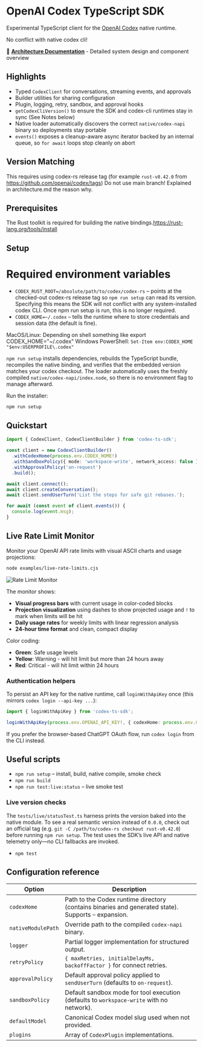 # OpenAI Codex TypeScript SDK

Experimental TypeScript client for the [OpenAI Codex](https://openai.com/codex/) native runtime.

No conflict with native codex cli!

📖 **[Architecture Documentation](docs/architecture.md)** - Detailed system design and component overview

## Highlights
- Typed `CodexClient` for conversations, streaming events, and approvals
- Builder utilities for sharing configuration
- Plugin, logging, retry, sandbox, and approval hooks
- `getCodexCliVersion()` to ensure the SDK and codex-cli runtimes stay in sync (See Notes below)
- Native loader automatically discovers the correct `native/codex-napi` binary so deployments stay portable
- `events()` exposes a cleanup-aware async iterator backed by an internal queue, so `for await` loops stop cleanly on abort

## Version Matching

This requires using codex-rs release tag (for example `rust-v0.42.0` from https://github.com/openai/codex/tags) Do not use main branch! Explained in architecture.md the reason why. 

## Prerequisites

The Rust toolkit is required for building the native bindings.https://rust-lang.org/tools/install

## Setup

# Required environment variables
- `CODEX_RUST_ROOT=/absolute/path/to/codex/codex-rs` – points at the checked-out codex-rs release tag so `npm run setup` can read its version. Specifying this means the SDK will not conflict with any system-installed codex CLI. Once npm run setup is run, this is no longer required.
- `CODEX_HOME=~/.codex` – tells the runtime where to store credentials and session data (the default is fine).

MacOS/Linux: Depending on shell something like export CODEX_HOME="~/.codex"
Windows PowerShell: `Set-Item env:CODEX_HOME "$env:USERPROFILE\.codex"`

`npm run setup` installs dependencies, rebuilds the TypeScript bundle, recompiles the native binding, and verifies that the embedded version matches your codex checkout. The loader automatically uses the freshly compiled `native/codex-napi/index.node`, so there is no environment flag to manage afterward.

Run the installer:

   ```bash
   npm run setup
 ```

## Quickstart
```ts
import { CodexClient, CodexClientBuilder } from 'codex-ts-sdk';

const client = new CodexClientBuilder()
  .withCodexHome(process.env.CODEX_HOME!)
  .withSandboxPolicy({ mode: 'workspace-write', network_access: false })
  .withApprovalPolicy('on-request')
  .build();

await client.connect();
await client.createConversation();
await client.sendUserTurn('List the steps for safe git rebases.');

for await (const event of client.events()) {
  console.log(event.msg);
}
```

## Live Rate Limit Monitor

Monitor your OpenAI API rate limits with visual ASCII charts and usage projections:

```bash
node examples/live-rate-limits.cjs
```

![Rate Limit Monitor](docs/rate-limit-monitor.png)

The monitor shows:
- **Visual progress bars** with current usage in color-coded blocks
- **Projection visualization** using dashes to show projected usage and `!` to mark when limits will be hit
- **Daily usage rates** for weekly limits with linear regression analysis
- **24-hour time format** and clean, compact display

Color coding:
- **Green**: Safe usage levels
- **Yellow**: Warning - will hit limit but more than 24 hours away
- **Red**: Critical - will hit limit within 24 hours

### Authentication helpers

To persist an API key for the native runtime, call `loginWithApiKey` once (this mirrors `codex login --api-key ...`):

```ts
import { loginWithApiKey } from 'codex-ts-sdk';

loginWithApiKey(process.env.OPENAI_API_KEY!, { codexHome: process.env.CODEX_HOME });
```

If you prefer the browser-based ChatGPT OAuth flow, run `codex login` from the CLI instead.

## Useful scripts
- `npm run setup` – install, build, native compile, smoke check
- `npm run build`
- `npm run test:live:status` – live smoke test

### Live version checks

The `tests/live/statusTest.ts` harness prints the version baked into the native module. To see a real semantic version instead of `0.0.0`, check out an official tag (e.g. `git -C /path/to/codex-rs checkout rust-v0.42.0`) before running `npm run setup`. The test uses the SDK’s live API and native telemetry only—no CLI fallbacks are invoked.
- `npm test`

## Configuration reference

| Option             | Description                                                                                          |
| ------------------ | ---------------------------------------------------------------------------------------------------- |
| `codexHome`        | Path to the Codex runtime directory (contains binaries and generated state). Supports `~` expansion. |
| `nativeModulePath` | Override path to the compiled `codex-napi` binary.                                                   |
| `logger`           | Partial logger implementation for structured output.                                                 |
| `retryPolicy`      | `{ maxRetries, initialDelayMs, backoffFactor }` for connect retries.                                 |
| `approvalPolicy`   | Default approval policy applied to `sendUserTurn` (defaults to `on-request`).                        |
| `sandboxPolicy`    | Default sandbox mode for tool execution (defaults to `workspace-write` with no network).             |
| `defaultModel`     | Canonical Codex model slug used when not provided.                                                   |
| `plugins`          | Array of `CodexPlugin` implementations.                                                              |
